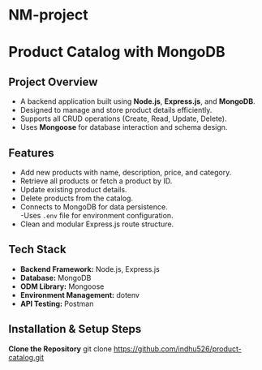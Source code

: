 # NM-project
#  Product Catalog with MongoDB

##  Project Overview
- A backend application built using **Node.js**, **Express.js**, and **MongoDB**.  
- Designed to manage and store product details efficiently.  
- Supports all CRUD operations (Create, Read, Update, Delete).  
- Uses **Mongoose** for database interaction and schema design.


##  Features
- Add new products with name, description, price, and category.  
- Retrieve all products or fetch a product by ID.  
- Update existing product details.  
- Delete products from the catalog.  
- Connects to MongoDB for data persistence.  
  -Uses `.env` file for environment configuration.  
- Clean and modular Express.js route structure.

##  Tech Stack
- **Backend Framework:** Node.js, Express.js  
- **Database:** MongoDB  
- **ODM Library:** Mongoose  
- **Environment Management:** dotenv  
- **API Testing:** Postman  

## Installation & Setup Steps

 **Clone the Repository**
git clone https://github.com/indhu526/product-catalog.git
